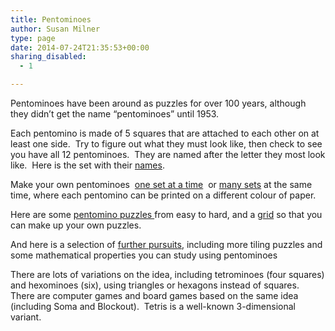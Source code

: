 ```yaml
---
title: Pentominoes
author: Susan Milner
type: page
date: 2014-07-24T21:35:53+00:00
sharing_disabled:
  - 1

---
```

Pentominoes have been around as puzzles for over 100 years, although they didn&#8217;t get the name &#8220;pentominoes&#8221; until 1953.

Each pentomino is made of 5 squares that are attached to each other on at least one side.  Try to figure out what they must look like, then check to see you have all 12 pentominoes.  They are named after the letter they most look like.  Here is the set with their <a title="pent names" href="/wp-content/uploads/2014/07/pentomino-names.pdf" target="_blank">names</a>.

Make your own pentominoes  <a title="one set all 12" href="/wp-content/uploads/2014/07/all-12-pentominoes.pdf" target="_blank">one set at a time</a>  or <a title="mult copies " href="/wp-content/uploads/2014/07/mult-copies-each-letter-pento.pdf" target="_blank">many sets</a> at the same time, where each pentomino can be printed on a different colour of paper.

Here are some <a title="pent puzzles" href="/wp-content/uploads/2014/07/pentomino-puzzles.pdf" target="_blank">pentomino puzzles </a>from easy to hard, and a <a title="grid" href="/wp-content/uploads/2014/07/1-inch-grid.pdf" target="_blank">grid</a> so that you can make up your own puzzles.

And here is a selection of <a title="pent pursuits" href="/wp-content/uploads/2014/07/pentomino-pursuits.pdf" target="_blank">further pursuits</a>, including more tiling puzzles and some mathematical properties you can study using pentominoes

There are lots of variations on the idea, including tetrominoes (four squares) and hexominoes (six), using triangles or hexagons instead of squares.  There are computer games and board games based on the same idea (including Soma and Blockout).  Tetris is a well-known 3-dimensional variant.

&nbsp;